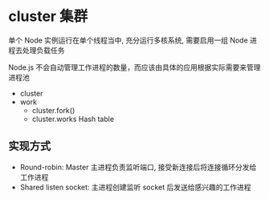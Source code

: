 # cluster 集群

单个 Node 实例运行在单个线程当中, 充分运行多核系统, 需要启用一组 Node 进程去处理负载任务

Node.js 不会自动管理工作进程的数量，而应该由具体的应用根据实际需要来管理进程池

- cluster
- work
  - cluster.fork()
  - cluster.works Hash table

## 实现方式

- Round-robin: Master 主进程负责监听端口, 接受新连接后将连接循环分发给工作进程
- Shared listen socket: 主进程创建监听 socket 后发送给感兴趣的工作进程
